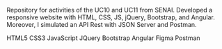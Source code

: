 Repository for activities of the UC10 and UC11 from SENAI. Developed a responsive website with HTML, CSS, JS, jQuery, Bootstrap, and Angular. Moreover, I simulated an API Rest with JSON Server and Postman.

HTML5
CSS3
JavaScript
JQuery
Bootstrap
Angular
Figma
Postman
